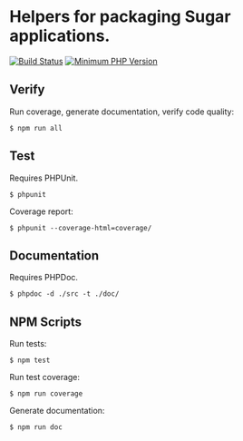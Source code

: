 # Helpers for packaging Sugar applications.

[![Build Status](https://travis-ci.com/sugarcrm/Support-Helpers-Packager.svg)](https://travis-ci.com/sugarcrm/Support-Helpers-Packager)
[![Minimum PHP Version](https://img.shields.io/badge/php-%3E%3D%205.3-8892BF.svg?style=flat-square)](https://php.net/)


## Verify

Run coverage, generate documentation, verify code quality:

`$ npm run all`


## Test

Requires PHPUnit.

`$ phpunit`

Coverage report:

`$ phpunit --coverage-html=coverage/`


## Documentation

Requires PHPDoc.

`$ phpdoc -d ./src -t ./doc/`


## NPM Scripts

Run tests:

`$ npm test`

Run test coverage:

`$ npm run coverage`

Generate documentation:

`$ npm run doc`
